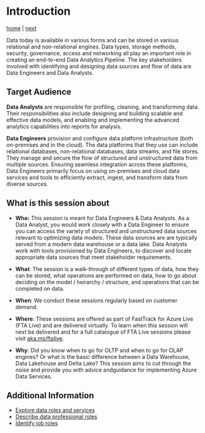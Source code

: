 # Introduction

[home](./introduction.md)  | [next](./typeofdata.md)

Data today is available in various forms and can be stored in various relational and non-relational engines. Data types, storage methods, security, governance, access and networking all play an important role in creating an end-to-end Data Analytics Pipeline. The key stakeholders involved with identifying and designing data sources and flow of data are Data Engineers and Data Analysts.

## Target Audience

**Data Analysts** are responsible for profiling, cleaning, and transforming data. Their responsibilities also include designing and building scalable and effective data models, and enabling and implementing the advanced analytics capabilities into reports for analysis.

**Data Engineers** provision and configure data platform infrastructure (both on-premises and in the cloud). The data platforms that they use can include relational databases, non-relational databases, data streams, and file stores. They manage and secure the flow of structured and unstructured data from multiple sources. Ensuring seamless integration across these platforms, Data Engineers primarily focus on using on-premises and cloud data services and tools to efficiently extract, ingest, and transform data from diverse sources.

## What is this session about

* **Who:** This session is meant for Data Engineers & Data Analysts. As a Data Analyst, you would work closely with a Data Engineer to ensure you can access the variety of structured and unstructured data sources relevant to optimizing data models. These data sources are are typically served from a modern data warehouse or a data lake. Data Analysts work with tools provisioned by Data Engineers, to discover and locate appropriate data sources that meet stakeholder requirements.

* **What**: The session is a walk-through of different types of data, how they can be stored, what operations are performed on data, how to go about deciding on the model / heirarchy / structure, and operations that can be completed on data.

* **When**: We conduct these sessions regularly based on customer demand. 

* **Where**: These sessions are offered as part of FastTrack for Azure Live (FTA Live) and are delivered virtually. To learn when this session will next be delivered and for a full catalogue of FTA Live sessions please visit [aka.ms/ftalive](https://aka.ms/ftalive).

* **Why**: Did you know when to go for OLTP and when to go for OLAP engines? Or what is the basic difference between a Data Warehouse, Data Lakehouse and Delta Lake? This session aims to cut through the noise and provide you with advice andguidance for implementing Azure Data Services.

## Additional Information

* [Explore data roles and services](https://learn.microsoft.com/training/modules/explore-roles-responsibilities-world-of-data/)
* [Describe data professional roles](https://learn.microsoft.com/training/modules/understand-data-roles-services-products/4-data-professionals)
* [Identify job roles](https://learn.microsoft.com/training/modules/data-engineering-processes/2-roles-and-responsibilities)